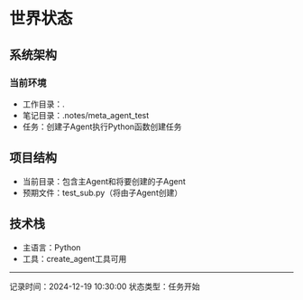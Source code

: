 # 世界状态

## 系统架构
### 当前环境
- 工作目录：.
- 笔记目录：.notes/meta_agent_test
- 任务：创建子Agent执行Python函数创建任务

## 项目结构
- 当前目录：包含主Agent和将要创建的子Agent
- 预期文件：test_sub.py（将由子Agent创建）

## 技术栈
- 主语言：Python
- 工具：create_agent工具可用

---
记录时间：2024-12-19 10:30:00
状态类型：任务开始